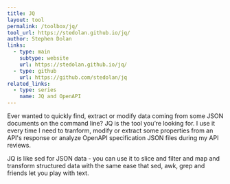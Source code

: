 ```yaml
---
title: JQ
layout: tool
permalink: /toolbox/jq/
tool_url: https://stedolan.github.io/jq/
author: Stephen Dolan
links:
  - type: main
    subtype: website
    url: https://stedolan.github.io/jq/
  - type: github
    url: https://github.com/stedolan/jq
related_links:
  - type: series
    name: JQ and OpenAPI
---
```


Ever wanted to quickly find, extract or modify data coming from some JSON documents on the command line? JQ is the tool you’re looking for. I use it every time I need to tranform, modify or extract some properties from an API's response or analyze OpenAPI specification JSON files during my API reviews.
<!--more-->

JQ is like sed for JSON data - you can use it to slice and filter and map and transform structured data with the same ease that sed, awk, grep and friends let you play with text.